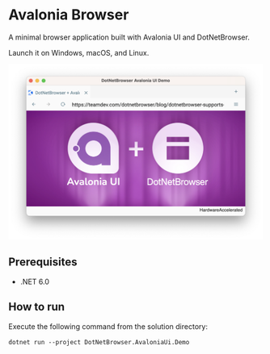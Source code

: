 # Avalonia Browser

A minimal browser application built with Avalonia UI and DotNetBrowser. 

Launch it on Windows, macOS, and Linux.

<p align="center">
  <img src="screenshot.png" alt="Size Limit CLI" width="910">
</p>

## Prerequisites

* .NET 6.0

## How to run

Execute the following command from the solution directory:

```
dotnet run --project DotNetBrowser.AvaloniaUi.Demo
```
